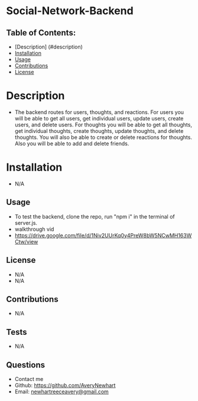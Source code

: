 # Social-Network-Backend
 
  ## Table of Contents:

  * [Description] (#description)
  * [Installation](#installation)
  * [Usage](#usage)
  * [Contributions](#contributions)
  * [License](#license)
  
  # Description
  - The backend routes for users, thoughts, and reactions. For users you will be able to get all users, get individual users, update users, create users, and delete users. For thoughts you will be able to get all thoughts, get individual thoughts, create thoughts, update thoughts, and delete thoughts. You will also be able to create or delete reactions for thoughts. Also you will be able to add and delete friends.

  # Installation
  - N/A

  ## Usage
  - To test the backend, clone the repo, run "npm i" in the terminal of server.js. 
  - walkthrough vid
  - https://drive.google.com/file/d/1Niv2UUrKq0y4PreW8bW5NCwMH163WCtw/view

  ## License
  - N/A
  - N/A

  ## Contributions
  - N/A

  ## Tests
  - N/A

  ## Questions
  - Contact me
  - Github: https://github.com/AveryNewhart
  - Email: newhartreeceavery@gmail.com